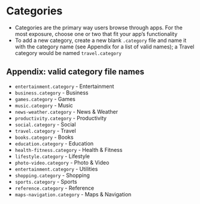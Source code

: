 # Categories

* Categories are the primary way users browse through apps. For the most exposure, choose one or two that fit your app’s functionality
* To add a new category, create a new blank `.category` file and name it with the category name (see Appendix for a list of valid names); a Travel category would be named `travel.category`

## Appendix: valid category file names

* `entertainment.category` - Entertainment
* `business.category` - Business
* `games.category` - Games
* `music.category` - Music
* `news-weather.category` - News & Weather
* `productivity.category` - Productivity
* `social.category` - Social
* `travel.category` - Travel
* `books.category` - Books
* `education.category` - Education
* `health-fitness.category` - Health & Fitness
* `lifestyle.category` - Lifestyle
* `photo-video.category` - Photo & Video
* `entertainment.category` - Utilities
* `shopping.category` - Shopping
* `sports.category` - Sports
* `reference.category` - Reference
* `maps-navigation.category` - Maps & Navigation